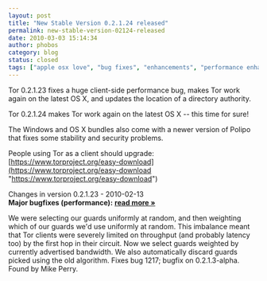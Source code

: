 ```yaml
---
layout: post
title: "New Stable Version 0.2.1.24 released"
permalink: new-stable-version-02124-released
date: 2010-03-03 15:14:34
author: phobos
category: blog
status: closed
tags: ["apple osx love", "bug fixes", "enhancements", "performance enhancements", "stable release", "tor update"]
---
```


Tor 0.2.1.23 fixes a huge client-side performance bug, makes Tor work again on the latest OS X, and updates the location of a directory authority.

Tor 0.2.1.24 makes Tor work again on the latest OS X -- this time for sure!

The Windows and OS X bundles also come with a newer version of Polipo that fixes some stability and security problems.

People using Tor as a client should upgrade:  
 [https://www.torproject.org/easy-download](https://www.torproject.org/easy-download "https://www.torproject.org/easy-download")

Changes in version 0.2.1.23 - 2010-02-13  
 **Major bugfixes (performance):** [**read more »**](https://blog.torproject.org/blog/new-stable-version-02124-released)

We were selecting our guards uniformly at random, and then weighting which of our guards we'd use uniformly at random. This imbalance meant that Tor clients were severely limited on throughput (and probably latency too) by the first hop in their circuit. Now we select guards weighted by currently advertised bandwidth. We also automatically discard guards picked using the old algorithm. Fixes bug 1217; bugfix on 0.2.1.3-alpha. Found by Mike Perry.
